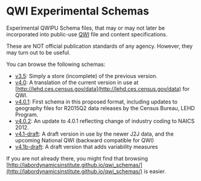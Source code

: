 # QWI Experimental Schemas
Experimental QWIPU Schema files, that may or may not later be incorporated into public-use [QWI](http://lehd.ces.census.gov/data) file and content specifications.

These are NOT official publication standards of any agency. However, they may turn out to be useful.

You can browse the following schemas:

* [v3.5](formats/v3.5): Simply a store (incomplete) of the previous version.
* [v4.0](formats/v4.0/lehd_public_use_schema.html): A translation of the current version in use at [http://lehd.ces.census.gov/data](http://lehd.ces.census.gov/data) for QWI.
* [v4.0.1](formats/v4.0.2/lehd_public_use_schema.html): First schema in this proposed format, including updates to geography files for R2015Q2 data releases by the Census Bureau, LEHD Program. 
* [v4.0.2](formats/v4.0.2/lehd_public_use_schema.html): An update to 4.0.1 reflecting change of industry coding to NAICS 2012.
* [v4.1-draft](formats/v4.1-draft/lehd_public_use_schema.html): A draft version in use by the newer J2J data, and the upcoming National QWI (backward compatible for QWI)
* [v4.1b-draft](formats/v4.1b-draft/lehd_public_use_schema.html): A draft version that adds variability measures

If you are not already there, you might find that browsing [http://labordynamicsinstitute.github.io/qwi_schemas/](http://labordynamicsinstitute.github.io/qwi_schemas/) is easier.
